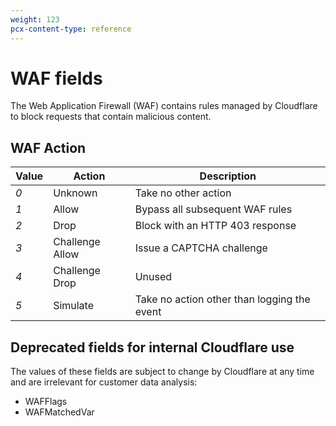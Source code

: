 ```yaml
---
weight: 123
pcx-content-type: reference
---
```


# WAF fields

The Web Application Firewall (WAF) contains rules managed by Cloudflare to block requests that contain malicious content.

## WAF Action

<TableWrap>

| Value                                             | Action          | Description                                 |
| ------------------------------------------------- | --------------- | ------------------------------------------- |
| <em><span style="font-weight: 400;">0</span></em> | Unknown         | Take no other action                        |
| <em><span style="font-weight: 400;">1</span></em> | Allow           | Bypass all subsequent WAF rules             |
| <em><span style="font-weight: 400;">2</span></em> | Drop            | Block with an HTTP 403 response             |
| <em><span style="font-weight: 400;">3</span></em> | Challenge Allow | Issue a CAPTCHA challenge                   |
| <em><span style="font-weight: 400;">4</span></em> | Challenge Drop  | Unused                                      |
| <em><span style="font-weight: 400;">5</span></em> | Simulate        | Take no action other than logging the event |

</TableWrap>

## Deprecated fields for internal Cloudflare use

The values of these fields are subject to change by Cloudflare at any time and are irrelevant for customer data analysis:

- WAFFlags
- WAFMatchedVar
